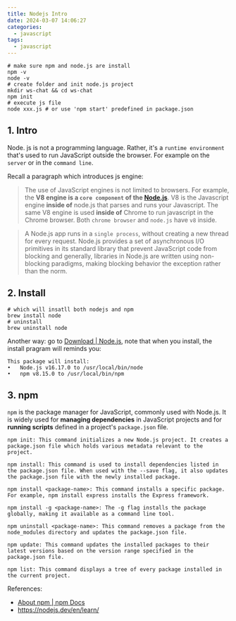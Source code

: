 ```yaml
---
title: Nodejs Intro
date: 2024-03-07 14:06:27
categories:
  - javascript
tags:
  - javascript
---
```


```shell
# make sure npm and node.js are install
npm -v
node -v
# create folder and init node.js project
mkdir ws-chat && cd ws-chat
npm init
# execute js file
node xxx.js # or use 'npm start' predefined in package.json
```

## 1. Intro

Node. js is not a programming language. Rather, it's a `runtime environment` that's used to run JavaScript outside the browser. For example on the `server` or in the `command line`.

Recall a paragraph which introduces js engine:

> The use of JavaScript engines is not limited to browsers. For example, the **V8 engine is a `core component` of the [Node.js](https://www.webopedia.com/definitions/node-js/)**. V8 is the Javascript engine **inside of** node.js that parses and runs your Javascript. The same V8 engine is used **inside of** Chrome to run javascript in the Chrome browser. Both `chrome browser` and `node.js` have `v8` inside.

> A Node.js app runs in a `single process`, without creating a new thread for every request. Node.js provides a set of asynchronous I/O primitives in its standard library that prevent JavaScript code from blocking and generally, libraries in Node.js are written using non-blocking paradigms, making blocking behavior the exception rather than the norm.

## 2. Install

```shell
# which will insatll both nodejs and npm
brew install node
# uninstall
brew uninstall node
```

Another way: go to [Download | Node.js](https://nodejs.org/en/download), note that when you install, the install pragram will reminds you:

```
This package will install:
•	Node.js v16.17.0 to /usr/local/bin/node
•	npm v8.15.0 to /usr/local/bin/npm
```

## 3. npm

`npm` is the package manager for JavaScript, commonly used with Node.js. It is widely used for **managing dependencies** in JavaScript projects and for **running scripts** defined in a project's `package.json` file.

```shell
npm init: This command initializes a new Node.js project. It creates a package.json file which holds various metadata relevant to the project.

npm install: This command is used to install dependencies listed in the package.json file. When used with the --save flag, it also updates the package.json file with the newly installed package.

npm install <package-name>: This command installs a specific package. For example, npm install express installs the Express framework.

npm install -g <package-name>: The -g flag installs the package globally, making it available as a command line tool.

npm uninstall <package-name>: This command removes a package from the node_modules directory and updates the package.json file.

npm update: This command updates the installed packages to their latest versions based on the version range specified in the package.json file.

npm list: This command displays a tree of every package installed in the current project.
```

References:

- [About npm | npm Docs](https://docs.npmjs.com/about-npm)
- https://nodejs.dev/en/learn/